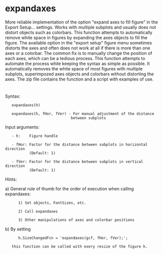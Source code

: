 # expandaxes
More reliable implementation of the option "expand axes to fill figure" in the Export Setup... settings. Works with multiple subplots and usually does not distort objects such as colorbars.
This function attempts to automatically remove white space in figures by expanding the axes objects to fill the figure. The available option in the "export setup" figure menu sometimes distorts the axes and often does not work at all if there is more than one axes or a colorbar. The common fix is to manually change the position of each axes, which can be a tedious process. This function attempts to automate the process while keeping the syntax as simple as possible. It automatically removes the white space of most figures with multiple subplots, superimpozed axes objects and colorbars without distorting the axes.
The zip file contains the function and a script with examples of use.
#

Syntax:

       expandaxes(h)
       
       expandaxes(h, fHor, fVer) - For manual adjustment of the distance
                                  between subplots
                                  
Input arguments:

       - h:    Figure handle
       
       - fHor: Factor for the distance between subplots in horizontal direction
               (Default: 1)
               
       - fVer: Factor for the distance between subplots in vertical direction
               (Default: 1)
               
Hints:

   a)  General rule of thumb for the order of execution when calling expandaxes:
   
          1) Set objects, FontSizes, etc.
          
          2) Call expandaxes
          
          3) Other manipulations of axes and colorbar positions
          
   b)  By setting
   
          h.SizeChangedFcn = 'expandaxes(gcf, fHor, fVer);';
          
       this function can be called with exery resize of the figure h.
